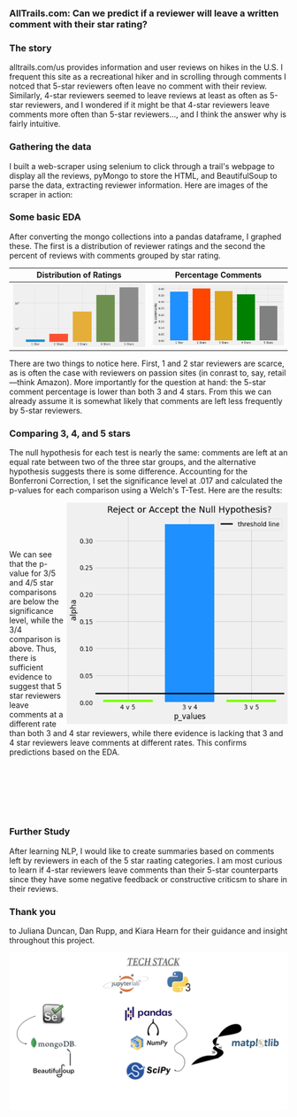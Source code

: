 ### AllTrails.com: Can we predict if a reviewer will leave a written comment with their star rating?

### The story
alltrails.com/us provides information and user reviews on hikes in the U.S. I frequent this site as a recreational hiker and in scrolling through comments I notced that 5-star reviewers often leave no comment with their review. Similarly, 4-star reviewers seemed to leave reviews at least as often as 5-star reviewers, and I wondered if it might be that 4-star reviewers leave comments more often than 5-star reviewers..., and I think the answer why is fairly intuitive.

### Gathering the data
I built a web-scraper using selenium to click through a trail's webpage to display all the reviews, pyMongo to store the HTML, and BeautifulSoup to parse the data, extracting reviewer information. Here are images of the scraper in action:

### Some basic EDA
After converting the mongo collections into a pandas dataframe, I graphed these. The first is a distribution of reviewer ratings and the second the percent of reviews with comments grouped by star rating.

Distribution of Ratings |  Percentage Comments
:-------------------------:|:-------------------------:
![ratings distribution](https://github.com/sborodach/all-trails/blob/main/images/ratings-rates.png)  | ![percent comments](https://github.com/sborodach/all-trails/blob/main/images/percentage_comments.png)

There are two things to notice here. First, 1 and 2 star reviewers are scarce, as is often the case with reviewers on passion sites (in conrast to, say, retail—think Amazon). More importantly for the question at hand: the 5-star comment percentage is lower than both 3 and 4 stars. From this we can already assume it is somewhat likely that comments are left less frequently by 5-star reviewers.

### Comparing 3, 4, and 5 stars
The null hypothesis for each test is nearly the same: comments are left at an equal rate between two of the three star groups, and the alternative hypothesis suggests there is some difference. Accounting for the Bonferroni Correction, I set the significance level at .017 and calculated the p-values for each comparison using a Welch's T-Test. Here are the results:

<img align="right" width="400" height="400" src="https://github.com/sborodach/all-trails/blob/main/images/reject_or_fail_to.png">
<br/><br/><br/><br/><br/>
We can see that the p-value for 3/5 and 4/5 star comparisons are below the significance level, while the 3/4 comparison is above. Thus, there is sufficient evidence to suggest that 5 star reviewers leave comments at a different rate than both 3 and 4 star reviewers, while there evidence is lacking that 3 and 4 star reviewers leave comments at different rates. This confirms predictions based on the EDA.
<br/><br/><br/><br/><br/><br/><br/>

### Further Study
After learning NLP, I would like to create summaries based on comments left by reviewers in each of the 5 star raating categories. I am most curious to learn if 4-star reviewers leave comments than their 5-star counterparts since they have some negative feedback or constructive criticsm to share in their reviews.
<br/>

### Thank you
to Juliana Duncan, Dan Rupp, and Kiara Hearn for their guidance and insight throughout this project.

![tech stack](https://github.com/sborodach/all-trails/blob/main/images/tech_stack.png)

